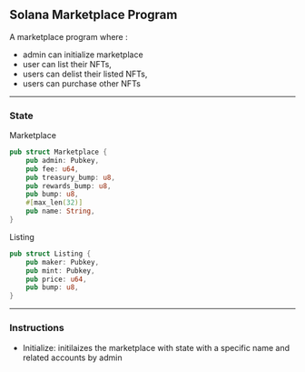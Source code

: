 ## Solana Marketplace Program

A marketplace program where : 
- admin can initialize marketplace
- user can list their NFTs, 
- users can delist their listed NFTs,
- users can purchase other NFTs

---

### State

Marketplace

```rs
pub struct Marketplace {
    pub admin: Pubkey,
    pub fee: u64,
    pub treasury_bump: u8,
    pub rewards_bump: u8,
    pub bump: u8,
    #[max_len(32)]
    pub name: String,
}
```

Listing
```rs
pub struct Listing {
    pub maker: Pubkey,
    pub mint: Pubkey,
    pub price: u64,
    pub bump: u8,
}
```

--- 
### Instructions

- Initialize: initilaizes the marketplace with state with a specific name and related accounts by admin
